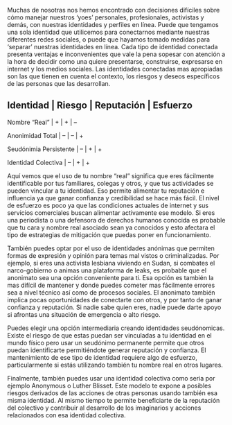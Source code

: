 Muchas de nosotras nos hemos encontrado con decisiones difíciles sobre cómo manejar nuestros ‘yoes’ personales, profesionales, activistas y demás, con nuestras identidades y perfiles en línea. Puede que tengamos una sola identidad que utilicemos para conectarnos mediante nuestras diferentes redes sociales, o puede que hayamos tomado medidas para ‘separar’ nuestras identidades en línea. Cada tipo de identidad conectada presenta ventajas e inconvenientes que vale la pena sopesar con atención a la hora de decidir como una quiere presentarse, construirse, expresarse en internet y los medios sociales. Las identidades conectadas mas apropiadas son las que tienen en cuenta el contexto, los riesgos y deseos específicos de las personas que las desarrollan.

Identidad | Riesgo | Reputación | Esfuerzo 
------------------------------------------

Nombre “Real” | + | + | – 

Anonimidad Total | – | – | +

Seudónimia Persistente | – | + | +

Identidad Colectiva | – | + | +

Aquí vemos que el uso de tu nombre “real” significa que eres fácilmente identificable por tus familiares, colegas y otros, y que tus actividades se pueden vincular a tu identidad. Eso permite alimentar tu reputación e influencia ya que ganar confianza y credibilidad se hace más fácil. El nivel de esfuerzo es poco ya que las condiciones actuales de internet y sus servicios comerciales buscan alimentar activamente ese modelo. Si eres una periodista o una defensora de derechos humanos conocida es probable que tu cara y nombre real asociado sean ya conocidos y esto afectara el tipo de estrategias de mitigación que puedas poner en funcionamiento.

También puedes optar por el uso de identidades anónimas que permiten formas de expresión y opinión para temas mal vistos o criminalizadas. Por ejemplo, si eres una activista lesbiana viviendo en Sudan, si combates el narco-gobierno o animas una plataforma de leaks, es probable que el anonimato sea una opción conveniente para ti. Esa opción es también la mas difícil de mantener y donde puedes cometer mas fácilmente errores sea a nivel técnico así como de procesos sociales. El anonimato también implica pocas oportunidades de conectarte con otros, y por tanto de ganar confianza y reputación. Si nadie sabe quien eres, nadie puede darte apoyo si afrontas una situación de emergencia o alto riesgo.

Puedes elegir una opción intermediaria creando identidades seudónomicas. Existe el riesgo de que estas puedan ser vinculadas a tu identidad en el mundo físico pero usar un seudónimo permanente permite que otros puedan identificarte permitiéndote generar reputación y confianza. El mantenimiento de ese tipo de identidad requiere algo de esfuerzo, particularmente si estás utilizando también tu nombre real en otros lugares.

Finalmente, también puedes usar una identidad colectiva como seria por ejemplo Anonymous o Luther Blisset. Este modelo te expone a posibles riesgos derivados de las acciones de otras personas usando también esa misma identidad. Al mismo tiempo te permite beneficiarte de la reputación del colectivo y contribuir al desarrollo de los imaginarios y acciones relacionados con esa identidad colectiva.
